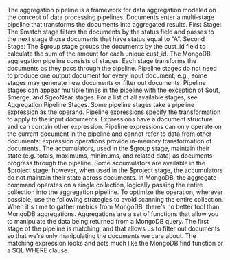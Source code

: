 The aggregation pipeline is a framework for data aggregation modeled on the concept of data processing pipelines. Documents enter a multi-stage pipeline that transforms the documents into aggregated results. 
First Stage: The $match stage filters the documents by the status field and passes to the next stage those documents that have status equal to "A".
Second Stage: The $group stage groups the documents by the cust_id field to calculate the sum of the amount for each unique cust_id.
The MongoDB aggregation pipeline consists of stages. Each stage transforms the documents as they pass through the pipeline. Pipeline stages do not need to produce one output document for every input document; e.g., some stages may generate new documents or filter out documents.
Pipeline stages can appear multiple times in the pipeline with the exception of $out, $merge, and $geoNear stages. For a list of all available stages, see Aggregation Pipeline Stages.
Some pipeline stages take a pipeline expression as the operand. Pipeline expressions specify the transformation to apply to the input documents. Expressions have a document structure and can contain other expression.
Pipeline expressions can only operate on the current document in the pipeline and cannot refer to data from other documents: expression operations provide in-memory transformation of documents.
The accumulators, used in the $group stage, maintain their state (e.g. totals, maximums, minimums, and related data) as documents progress through the pipeline. Some accumulators are available in the $project stage; however, when used in the $project stage, the accumulators do not maintain their state across documents.
In MongoDB, the aggregate command operates on a single collection, logically passing the entire collection into the aggregation pipeline. To optimize the operation, wherever possible, use the following strategies to avoid scanning the entire collection.
When it's time to gather metrics from MongoDB, there's no better tool than MongoDB aggregations. Aggregations are a set of functions that allow you to manipulate the data being returned from a MongoDB query. The first stage of the pipeline is matching, and that allows us to filter out documents so that we're only manipulating the documents we care about. The matching expression looks and acts much like the MongoDB find function or a SQL WHERE clause.